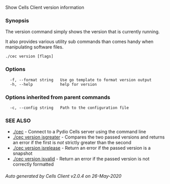 Show Cells Client version information

### Synopsis


The version command simply shows the version that is currently running.

It also provides various utility sub commands than comes handy when manipulating software files. 


```
./cec version [flags]
```

### Options

```
  -f, --format string   Use go template to format version output
  -h, --help            help for version
```

### Options inherited from parent commands

```
  -c, --config string   Path to the configuration file
```

### SEE ALSO

* [./cec](./cec)	 - Connect to a Pydio Cells server using the command line
* [./cec version isgreater](./cec-version-isgreater)	 - Compares the two passed versions and returns an error if the first is *not* strictly greater than the second
* [./cec version isrelease](./cec-version-isrelease)	 - Return an error if the passed version is a snapshot
* [./cec version isvalid](./cec-version-isvalid)	 - Return an error if the passed version is not correctly formatted

###### Auto generated by Cells Client v2.0.4 on 26-May-2020
